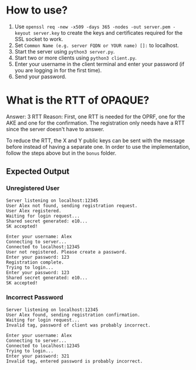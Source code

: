 # How to use?

1. Use `openssl req -new -x509 -days 365 -nodes -out server.pem -keyout server.key` to create the keys and certificates required for the SSL socket to work.
2. Set `Common Name (e.g. server FQDN or YOUR name) []:` to localhost.
3. Start the server using `python3 server.py`.
4. Start two or more clients using `python3 client.py`.
5. Enter your username in the client terminal and enter your password (if you are logging in for the first time).
6. Send your password.

# What is the RTT of OPAQUE?

Answer: 3 RTT
Reason: First, one RTT is needed for the OPRF, one for the AKE and one for the confirmation. The registration only needs have a RTT since the server doesn't have to answer.

To reduce the RTT, the X and Y public keys can be sent with the message before instead of having a separate one.
In order to use the implementation, follow the steps above but in the `bonus` folder.

## Expected Output

### Unregistered User

```
Server listening on localhost:12345
User Alex not found, sending registration request.
User Alex registered.
Waiting for login request...
Shared secret generated: e10...
SK accepted!
```

```
Enter your username: Alex
Connecting to server...
Connected to localhost:12345
User not registered. Please create a password.
Enter your password: 123
Registration complete.
Trying to login...
Enter your password: 123
Shared secret generated: e10...
SK accepted!
```

### Incorrect Password

```
Server listening on localhost:12345
User Alex found, sending registration confirmation.
Waiting for login request...
Invalid tag, password of client was probably incorrect.
```

```
Enter your username: Alex
Connecting to server...
Connected to localhost:12345
Trying to login...
Enter your password: 321
Invalid tag, entered password is probably incorrect.
```